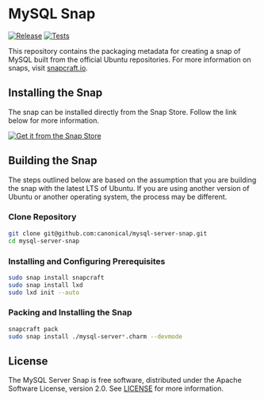 # MySQL Snap
[![Release](https://github.com/canonical/charmed-mysql-snap/actions/workflows/publish.yaml/badge.svg)](https://github.com/canonical/charmed-mysql-snap/actions/workflows/publish.yaml)
[![Tests](https://github.com/canonical/charmed-mysql-snap/actions/workflows/tmate.yaml/badge.svg?branch=main)](https://github.com/canonical/charmed-mysql-snap/actions/workflows/tmate.yaml)

This repository contains the packaging metadata for creating a snap of MySQL built from the official Ubuntu repositories.  For more information on snaps, visit [snapcraft.io](https://snapcraft.io/). 

## Installing the Snap
The snap can be installed directly from the Snap Store.  Follow the link below for more information.
<br>

[![Get it from the Snap Store](https://snapcraft.io/static/images/badges/en/snap-store-black.svg)](https://snapcraft.io/mysql-server)


## Building the Snap
The steps outlined below are based on the assumption that you are building the snap with the latest LTS of Ubuntu.  If you are using another version of Ubuntu or another operating system, the process may be different.

### Clone Repository
```bash
git clone git@github.com:canonical/mysql-server-snap.git
cd mysql-server-snap
```
### Installing and Configuring Prerequisites
```bash
sudo snap install snapcraft
sudo snap install lxd
sudo lxd init --auto
```
### Packing and Installing the Snap
```bash
snapcraft pack
sudo snap install ./mysql-server*.charm --devmode
```

## License
The MySQL Server Snap is free software, distributed under the Apache
Software License, version 2.0. See
[LICENSE](https://github.com/canonical/mysql-server-snap/blob/8.0/edge/licenses)
for more information.
